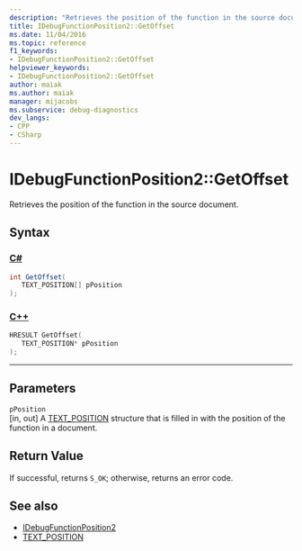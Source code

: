 ```yaml
---
description: "Retrieves the position of the function in the source document."
title: IDebugFunctionPosition2::GetOffset
ms.date: 11/04/2016
ms.topic: reference
f1_keywords:
- IDebugFunctionPosition2::GetOffset
helpviewer_keywords:
- IDebugFunctionPosition2::GetOffset
author: maiak
ms.author: maiak
manager: mijacobs
ms.subservice: debug-diagnostics
dev_langs:
- CPP
- CSharp
---
```

# IDebugFunctionPosition2::GetOffset

Retrieves the position of the function in the source document.

## Syntax

### [C#](#tab/csharp)
```csharp
int GetOffset(
   TEXT_POSITION[] pPosition
);
```
### [C++](#tab/cpp)
```cpp
HRESULT GetOffset( 
   TEXT_POSITION* pPosition
);
```
---

## Parameters
`pPosition`\
[in, out] A [TEXT_POSITION](../../../extensibility/debugger/reference/text-position.md) structure that is filled in with the position of the function in a document.

## Return Value
 If successful, returns `S_OK`; otherwise, returns an error code.

## See also
- [IDebugFunctionPosition2](../../../extensibility/debugger/reference/idebugfunctionposition2.md)
- [TEXT_POSITION](../../../extensibility/debugger/reference/text-position.md)
